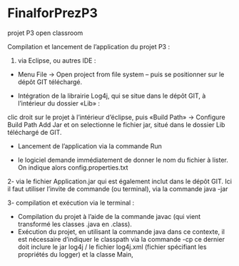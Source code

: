 # FinalforPrezP3
projet P3 open classroom

Compilation et lancement de l’application du projet P3 :

1. via Eclipse, ou autres IDE :

- Menu File → Open project from file system – puis se positionner sur le dépôt GIT téléchargé.

- Intégration de la librairie Log4j, qui se situe dans le dépôt GIT, à l’intérieur du dossier «Lib» :

clic droit sur le projet à l’intérieur d’éclipse, puis «Build Path» →	Configure Build Path
Add Jar et on selectionne le fichier jar, situé dans le dossier Lib téléchargé de GIT.


- Lancement de l’application via la commande Run

- le logiciel demande immédiatement de donner le nom du fichier à lister.
On indique alors config.properties.txt


2- via le fichier Application.jar qui est également inclut dans le dépôt GIT.
Ici il faut utiliser l’invite de commande (ou terminal), via la commande
java -jar

3- compilation et exécution via le terminal :
- Compilation du projet à l’aide de la commande javac (qui vient transformé les classes .java en .class).
- Exécution du projet, en utilisant la commande java
dans ce contexte, il est nécessaire d’indiquer le classpath via la commande -cp
ce dernier doit inclure le jar log4j / le fichier log4j.xml (fichier spécifiant les propriétés du logger) et la classe Main,



